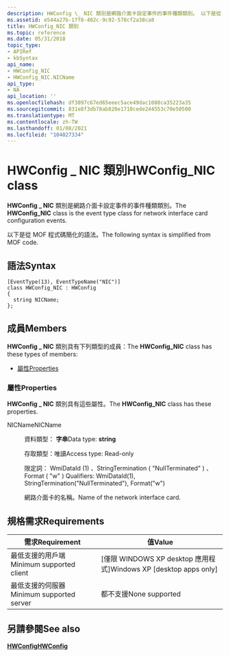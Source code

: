 ```yaml
---
description: HWConfig \_ NIC 類別是網路介面卡設定事件的事件種類類別。 以下是從 MOF 程式碼簡化的語法。
ms.assetid: e544a27b-17f8-402c-9c92-578cf2a38ca8
title: HWConfig_NIC 類別
ms.topic: reference
ms.date: 05/31/2018
topic_type:
- APIRef
- kbSyntax
api_name:
- HWConfig_NIC
- HWConfig_NIC.NICName
api_type:
- NA
api_location: ''
ms.openlocfilehash: df3897c67ed65eeec5ace49dac1088ca35223a35
ms.sourcegitcommit: 831e8f3db78ab820e1710cede244553c70e50500
ms.translationtype: MT
ms.contentlocale: zh-TW
ms.lasthandoff: 01/08/2021
ms.locfileid: "104027334"
---
```

# <a name="hwconfig_nic-class"></a><span data-ttu-id="6b6c9-104">HWConfig \_ NIC 類別</span><span class="sxs-lookup"><span data-stu-id="6b6c9-104">HWConfig\_NIC class</span></span>

<span data-ttu-id="6b6c9-105">**HWConfig \_ NIC** 類別是網路介面卡設定事件的事件種類類別。</span><span class="sxs-lookup"><span data-stu-id="6b6c9-105">The **HWConfig\_NIC** class is the event type class for network interface card configuration events.</span></span>

<span data-ttu-id="6b6c9-106">以下是從 MOF 程式碼簡化的語法。</span><span class="sxs-lookup"><span data-stu-id="6b6c9-106">The following syntax is simplified from MOF code.</span></span>

## <a name="syntax"></a><span data-ttu-id="6b6c9-107">語法</span><span class="sxs-lookup"><span data-stu-id="6b6c9-107">Syntax</span></span>

``` syntax
[EventType(13), EventTypeName("NIC")]
class HWConfig_NIC : HWConfig
{
  string NICName;
};
```

## <a name="members"></a><span data-ttu-id="6b6c9-108">成員</span><span class="sxs-lookup"><span data-stu-id="6b6c9-108">Members</span></span>

<span data-ttu-id="6b6c9-109">**HWConfig \_ NIC** 類別具有下列類型的成員：</span><span class="sxs-lookup"><span data-stu-id="6b6c9-109">The **HWConfig\_NIC** class has these types of members:</span></span>

-   [<span data-ttu-id="6b6c9-110">屬性</span><span class="sxs-lookup"><span data-stu-id="6b6c9-110">Properties</span></span>](#properties)

### <a name="properties"></a><span data-ttu-id="6b6c9-111">屬性</span><span class="sxs-lookup"><span data-stu-id="6b6c9-111">Properties</span></span>

<span data-ttu-id="6b6c9-112">**HWConfig \_ NIC** 類別具有這些屬性。</span><span class="sxs-lookup"><span data-stu-id="6b6c9-112">The **HWConfig\_NIC** class has these properties.</span></span>

<dl> <dt>

<span data-ttu-id="6b6c9-113">NICName</span><span class="sxs-lookup"><span data-stu-id="6b6c9-113">NICName</span></span>
</dt> <dd> <dl> <dt>

<span data-ttu-id="6b6c9-114">資料類型： **字串**</span><span class="sxs-lookup"><span data-stu-id="6b6c9-114">Data type: **string**</span></span>
</dt> <dt>

<span data-ttu-id="6b6c9-115">存取類型：唯讀</span><span class="sxs-lookup"><span data-stu-id="6b6c9-115">Access type: Read-only</span></span>
</dt> <dt>

<span data-ttu-id="6b6c9-116">限定詞： WmiDataId (1) 、StringTermination ( "NullTerminated" ) 、Format ( "w" ) </span><span class="sxs-lookup"><span data-stu-id="6b6c9-116">Qualifiers: WmiDataId(1), StringTermination("NullTerminated"), Format("w")</span></span>
</dt> </dl>

<span data-ttu-id="6b6c9-117">網路介面卡的名稱。</span><span class="sxs-lookup"><span data-stu-id="6b6c9-117">Name of the network interface card.</span></span>

</dd> </dl>

## <a name="requirements"></a><span data-ttu-id="6b6c9-118">規格需求</span><span class="sxs-lookup"><span data-stu-id="6b6c9-118">Requirements</span></span>



| <span data-ttu-id="6b6c9-119">需求</span><span class="sxs-lookup"><span data-stu-id="6b6c9-119">Requirement</span></span> | <span data-ttu-id="6b6c9-120">值</span><span class="sxs-lookup"><span data-stu-id="6b6c9-120">Value</span></span> |
|-------------------------------------|---------------------------------------------|
| <span data-ttu-id="6b6c9-121">最低支援的用戶端</span><span class="sxs-lookup"><span data-stu-id="6b6c9-121">Minimum supported client</span></span><br/> | <span data-ttu-id="6b6c9-122">\[僅限 WINDOWS XP desktop 應用程式\]</span><span class="sxs-lookup"><span data-stu-id="6b6c9-122">Windows XP \[desktop apps only\]</span></span><br/> |
| <span data-ttu-id="6b6c9-123">最低支援的伺服器</span><span class="sxs-lookup"><span data-stu-id="6b6c9-123">Minimum supported server</span></span><br/> | <span data-ttu-id="6b6c9-124">都不支援</span><span class="sxs-lookup"><span data-stu-id="6b6c9-124">None supported</span></span><br/>                   |



## <a name="see-also"></a><span data-ttu-id="6b6c9-125">另請參閱</span><span class="sxs-lookup"><span data-stu-id="6b6c9-125">See also</span></span>

<dl> <dt>

[<span data-ttu-id="6b6c9-126">**HWConfig**</span><span class="sxs-lookup"><span data-stu-id="6b6c9-126">**HWConfig**</span></span>](hwconfig.md)
</dt> </dl>

 

 




